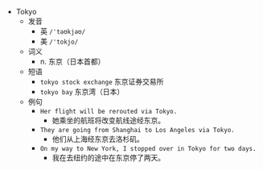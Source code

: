 - Tokyo
  - 发音
    - 英 `/ˈtəʊkjəʊ/`
    - 美 `/'tokjo/`
  - 词义
    - n. 东京（日本首都）
  - 短语
    - `tokyo stock exchange` 东京证券交易所 
    - `tokyo bay` 东京湾（日本） 
  - 例句
    - `Her flight will be rerouted via Tokyo.`
      - 她乘坐的航班将改变航线途经东京。
    - `They are going from Shanghai to Los Angeles via Tokyo.`
      - 他们从上海经东京去洛杉矶。
    - `On my way to New York, I stopped over in Tokyo for two days.`
      - 我在去纽约的途中在东京停了两天。

